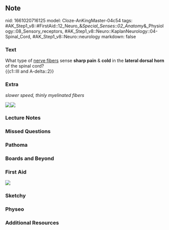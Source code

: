 ## Note
nid: 1661020716125
model: Cloze-AnKingMaster-04c54
tags: #AK_Step1_v8::#FirstAid::12_Neuro_&_Special_Senses::02_Anatomy_&_Physiology::08_Sensory_receptors, #AK_Step1_v8::Neuro::KaplanNeurology::04-Spinal_Cord, #AK_Step1_v8::Neuro::neurology
markdown: false

### Text
<div>
  What type of <u>nerve fibers</u> sense <b>sharp pain</b> &
  <b>cold</b> in the <b>lateral dorsal</b> <b>horn</b> of the
  spinal cord?
</div>
<div>
  {{c1::III and A-delta::2}}
</div>

### Extra
<i>slower speed, thinly myelinated fibers</i>
<div><img src="paste-283759899312632.jpg"><img src= 
"paste-281419142136224.jpg"></div>

### Lecture Notes


### Missed Questions


### Pathoma


### Boards and Beyond


### First Aid
<img src="tmp85plRQ.png">

### Sketchy


### Physeo


### Additional Resources

